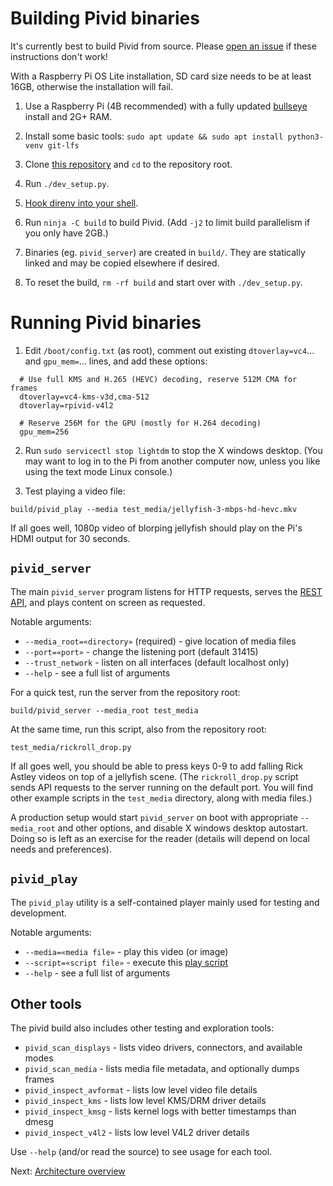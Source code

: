 # Building Pivid binaries

It's currently best to build Pivid from source. 
Please [open an issue](https://github.com/egnor/pivid/issues) if these
instructions don't work!

With a Raspberry Pi OS Lite installation, SD card size needs to be at least 16GB, otherwise the installation will fail.

1. Use a Raspberry Pi (4B recommended) with a fully updated
[bullseye](https://www.raspberrypi.com/news/raspberry-pi-os-debian-bullseye/)
install and 2G+ RAM.

2. Install some basic tools:
`sudo apt update && sudo apt install python3-venv git-lfs`

3. Clone [this repository](https://github.com/egnor/pivid)
and `cd` to the repository root.

4. Run `./dev_setup.py`.

5. [Hook direnv into your shell](https://direnv.net/docs/hook.html).

6. Run `ninja -C build` to build Pivid. (Add `-j2` to limit build parallelism
if you only have 2GB.)

7. Binaries (eg. `pivid_server`) are created in `build/`.
They are statically linked and may be copied elsewhere if desired.

8. To reset the build, `rm -rf build` and start over with `./dev_setup.py`.

# Running Pivid binaries

1. Edit `/boot/config.txt` (as root), comment out existing
`dtoverlay=vc4`... and `gpu_mem=`... lines, and add these options:

```
  # Use full KMS and H.265 (HEVC) decoding, reserve 512M CMA for frames
  dtoverlay=vc4-kms-v3d,cma-512
  dtoverlay=rpivid-v4l2

  # Reserve 256M for the GPU (mostly for H.264 decoding)
  gpu_mem=256
```

2. Run `sudo servicectl stop lightdm` to stop the X windows desktop.
   (You may want to log in to the Pi from another computer now, unless you
   like using the text mode Linux console.)

3. Test playing a video file:

```
build/pivid_play --media test_media/jellyfish-3-mbps-hd-hevc.mkv
```

If all goes well, 1080p video of blorping jellyfish should play on the
Pi's HDMI output for 30 seconds.

## `pivid_server`

The main `pivid_server` program listens for HTTP requests, serves the
[REST API](protocol.md), and plays content on screen as requested.

Notable arguments:

* `--media_root=«directory»` (required) - give location of media files
* `--port=«port»` - change the listening port (default 31415)
* `--trust_network` - listen on all interfaces (default localhost only)
* `--help` - see a full list of arguments

For a quick test, run the server from the repository root:

```
build/pivid_server --media_root test_media
```

At the same time, run this script, also from the repository root:

```
test_media/rickroll_drop.py
```

If all goes well, you should be able to press keys 0-9 to
add falling Rick Astley videos on top of a jellyfish scene.
(The `rickroll_drop.py` script sends API requests to the server
running on the default port. You will find other example scripts
in the `test_media` directory, along with media files.)

A production setup would start `pivid_server` on boot with appropriate
`--media_root` and other options, and disable X windows desktop autostart.
Doing so is left as an exercise for the reader
(details will depend on local needs and preferences).

## `pivid_play`

The `pivid_play` utility is a self-contained player mainly used
for testing and development.

Notable arguments:

* `--media=«media file»` - play this video (or image)
* `--script=«script file»` - execute this [play script](script.md)
* `--help` - see a full list of arguments

## Other tools

The pivid build also includes other testing and exploration tools:

* `pivid_scan_displays` - lists video drivers, connectors, and available modes
* `pivid_scan_media` - lists media file metadata, and optionally dumps frames
* `pivid_inspect_avformat` - lists low level video file details
* `pivid_inspect_kms` - lists low level KMS/DRM driver details
* `pivid_inspect_kmsg` - lists kernel logs with better timestamps than dmesg
* `pivid_inspect_v4l2` - lists low level V4L2 driver details

Use `--help` (and/or read the source) to see usage for each tool.

Next: [Architecture overview](architecture.md)
